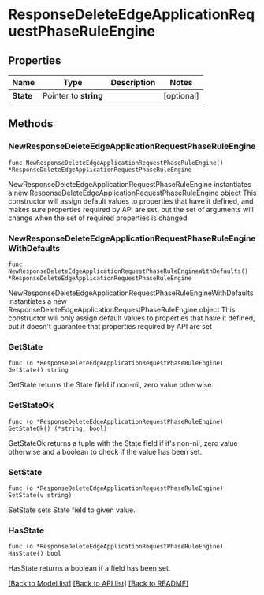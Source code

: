 # ResponseDeleteEdgeApplicationRequestPhaseRuleEngine

## Properties

Name | Type | Description | Notes
------------ | ------------- | ------------- | -------------
**State** | Pointer to **string** |  | [optional] 

## Methods

### NewResponseDeleteEdgeApplicationRequestPhaseRuleEngine

`func NewResponseDeleteEdgeApplicationRequestPhaseRuleEngine() *ResponseDeleteEdgeApplicationRequestPhaseRuleEngine`

NewResponseDeleteEdgeApplicationRequestPhaseRuleEngine instantiates a new ResponseDeleteEdgeApplicationRequestPhaseRuleEngine object
This constructor will assign default values to properties that have it defined,
and makes sure properties required by API are set, but the set of arguments
will change when the set of required properties is changed

### NewResponseDeleteEdgeApplicationRequestPhaseRuleEngineWithDefaults

`func NewResponseDeleteEdgeApplicationRequestPhaseRuleEngineWithDefaults() *ResponseDeleteEdgeApplicationRequestPhaseRuleEngine`

NewResponseDeleteEdgeApplicationRequestPhaseRuleEngineWithDefaults instantiates a new ResponseDeleteEdgeApplicationRequestPhaseRuleEngine object
This constructor will only assign default values to properties that have it defined,
but it doesn't guarantee that properties required by API are set

### GetState

`func (o *ResponseDeleteEdgeApplicationRequestPhaseRuleEngine) GetState() string`

GetState returns the State field if non-nil, zero value otherwise.

### GetStateOk

`func (o *ResponseDeleteEdgeApplicationRequestPhaseRuleEngine) GetStateOk() (*string, bool)`

GetStateOk returns a tuple with the State field if it's non-nil, zero value otherwise
and a boolean to check if the value has been set.

### SetState

`func (o *ResponseDeleteEdgeApplicationRequestPhaseRuleEngine) SetState(v string)`

SetState sets State field to given value.

### HasState

`func (o *ResponseDeleteEdgeApplicationRequestPhaseRuleEngine) HasState() bool`

HasState returns a boolean if a field has been set.


[[Back to Model list]](../README.md#documentation-for-models) [[Back to API list]](../README.md#documentation-for-api-endpoints) [[Back to README]](../README.md)


